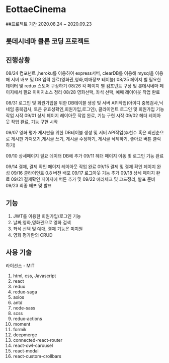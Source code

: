 # EottaeCinema

##프로젝트 기간 
2020.08.24 ~ 2020.09.23

## 롯데시네마 클론 코딩 프로젝트

## 진행상황 
08/24 컴포넌트 ,heroku를 이용하여 express서버, clearDB를 이용해 mysql을 이용해 서버 배포 및 DB 입력 완료(영화관,영화,예매정보 테이블)
08/25 페이지 별 필요한 데이터 및 redux 스토어 구상하기
08/26 각 페이지 별 컴포넌트 구상 및 롯데시네마 페이지에서 필요 이미지소스 정리
08/28 영화선택, 좌석 선택, 예매 레이아웃 작업 완료

08/31 로그인 및 회원가입을 위한 DB테이블 생성 및 서버 API작업(아이디 중복검사,닉네임 중복검사, 토큰 유효성확인,회원가입,로그인), 클라이언트 로그인 및 회원가입 기능 작업 시작
09/01 상세 페이지 레이아웃 작업 완료, 기능 구현 시작
09/02 헤더 레이아웃 작업 완료, 기능 구현 시작

09/07 영화 평가 게시판을 위한 DB테이블 생성 및 서버 API작업(추천수 혹은 최신순으로 게시판 가져오기,게시글 쓰기, 게시글 수정하기, 게시글 삭제하기, 좋아요 버튼 클릭하기)

09/10 상세페이지 필요 데이터 DB에 추가
09/11 헤더 페이지 이동 및 로그인 기능 완료

09/14 결제, 결제 확인 페이지 레이아웃 작업 완료
09/15 결제 및 결제 확인 페이지 완성
09/16 클라이언트 0.8 버전 배포
09/17 로그아웃 기능 추가
09/18 상세 페이지 완료
09/21 결제확인 페이지에 버튼 추가 및 
09/22 에러체크 및 코드정리, 발표 준비
09/23 최종 배포 및 발표

## 기능
1. JWT를 이용한 회원가입/로그인 기능
2. 날짜,영화,영화관으로 영화 검색
3. 좌석 선택 및 예매, 결제 기능은 미지원
4. 영화 평가란의 CRUD

## 사용 기술 

라이선스 - MIT

1. html, css, Javascript
2. react
3. redux
4. redux-saga
5. axios
6. antd
7. node-sass
8. scss
9. redux-actions
10. moment
11. formik
12. deepmerge
13. connected-react-router
14. react-owl-carousel
15. react-modal
16. react-custom-crollbars
